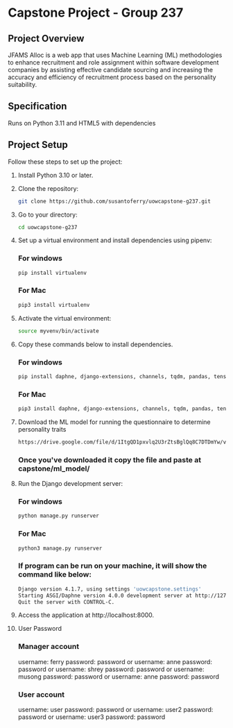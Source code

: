 # Capstone Project - Group 237

## Project Overview

JFAMS Alloc is a web app that uses Machine Learning (ML) methodologies to enhance recruitment and role assignment within software development companies by assisting effective candidate sourcing and increasing the accuracy and efficiency of recruitment process based on the personality suitability.

## Specification
Runs on Python 3.11 and HTML5 with dependencies

## Project Setup

Follow these steps to set up the project:

1. Install Python 3.10 or later.

2. Clone the repository:

   ```bash
   git clone https://github.com/susantoferry/uowcapstone-g237.git
   
3. Go to your directory:
   
   ```bash
   cd uowcapstone-g237
   
4. Set up a virtual environment and install dependencies using pipenv:
   
    ### For windows
    ```bash
    pip install virtualenv
    ```

    ### For Mac
    ```bash
    pip3 install virtualenv
    ```   
   
5. Activate the virtual environment:
   
    ```bash
    source myvenv/bin/activate
    ```

6. Copy these commands below to install dependencies.

    ### For windows
    ```bash
    pip install daphne, django-extensions, channels, tqdm, pandas, tensorflow, transformers
    ```

    ### For Mac
    ```bash
    pip3 install daphne, django-extensions, channels, tqdm, pandas, tensorflow, transformers
    ```

7. Download the ML model for running the questionnaire to determine personality traits

    ```bash
    https://drive.google.com/file/d/1ItgQD1pxvlq2U3rZtsBglQq8C7DTDmYw/view?usp=drive_link
    ```

    ### Once you've downloaded it copy the file and paste at capstone/ml_model/
    

8. Run the Django development server:

   ### For windows
    ```bash
    python manage.py runserver
    ```

    ### For Mac
    ```bash
    python3 manage.py runserver
    ```    


    ### If program can be run on your machine, it will show the command like below:
    ```bash
    Django version 4.1.7, using settings 'uowcapstone.settings'
    Starting ASGI/Daphne version 4.0.0 development server at http://127.0.0.1:8000/
    Quit the server with CONTROL-C.
    ```


9. Access the application at http://localhost:8000.

10. User Password

    ### Manager account
    username: ferry
    password: password
    or
    username: anne
    password: password
    or
    username: shrey
    password: password
    or
    username: musong
    password: password
    or
    username: anne
    password: password

    ### User account
    username: user
    password: password
    or
    username: user2
    password: password
    or
    username: user3
    password: password


   
   
   
